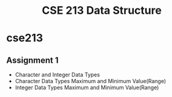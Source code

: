 <h1 align="center">
  CSE 213 Data Structure 
</h1>

# cse213
## Assignment 1
* Character and Integer Data Types
* Character Data Types Maximum and Minimum Value(Range)
* Integer Data Types Maximum and Minimum Value(Range)
